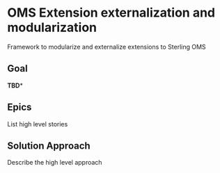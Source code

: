 # OMS Extension externalization and modularization

Framework to modularize and externalize extensions to Sterling OMS

## Goal

**TBD***

## Epics

List high level stories

## Solution Approach

Describe the high level approach
